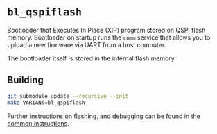 # `bl_qspiflash`

Bootloader that Executes In Place (XIP) program stored on QSPI flash memory.
Bootloader on startup runs the `comm` service that allows you to upload a new
firmware via UART from a host computer.

The bootloader itself is stored in the internal flash memory.

## Building

```bash
git submodule update --recursive --init
make VARIANT=bl_qspiflash
```

Further instructions on flashing, and debugging can be found in the [common
instructions](bl_common.md).
